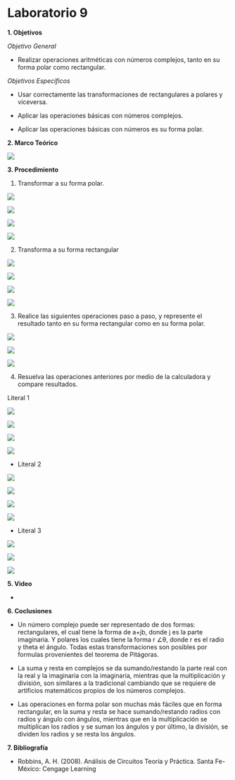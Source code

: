 # Laboratorio 9

__1. Objetivos__

*Objetivo General*

* Realizar operaciones aritméticas con números complejos, tanto en su forma polar como rectangular.


*Objetivos Específicos*

* Usar correctamente las transformaciones de rectangulares a polares y viceversa.

* Aplicar las operaciones básicas con números complejos.

*	Aplicar las operaciones básicas con números es su forma polar.



__2. Marco Teórico__ 

![](https://github.com/DiegoLimaespe/fotos-lab9/blob/main/mc.jpg)


__3. Procedimiento__

1.	Transformar a su forma polar.

![](https://github.com/DiegoLimaespe/fotos-lab9/blob/main/a.1.jpg)

![](https://github.com/DiegoLimaespe/fotos-lab9/blob/main/1.b.jpg)

![](https://github.com/DiegoLimaespe/fotos-lab9/blob/main/c.1.jpg)

![](https://github.com/DiegoLimaespe/fotos-lab9/blob/main/d.1.jpg)


2.	Transforma a su forma rectangular 


![](https://github.com/DiegoLimaespe/fotos-lab9/blob/main/a.2.jpg)

![](https://github.com/DiegoLimaespe/fotos-lab9/blob/main/b.2.jpg)

![](https://github.com/DiegoLimaespe/fotos-lab9/blob/main/c.2.jpg)

![](https://github.com/DiegoLimaespe/fotos-lab9/blob/main/d.2.jpg)

3.	Realice las siguientes operaciones paso a paso, y represente el resultado tanto en su forma rectangular como en su forma polar.

![](https://github.com/DiegoLimaespe/fotos-lab9/blob/main/a.3.jpg)

![](https://github.com/DiegoLimaespe/fotos-lab9/blob/main/b.3.jpg)

![](https://github.com/DiegoLimaespe/fotos-lab9/blob/main/c.3.jpg)

4.	Resuelva las operaciones anteriores por medio de la calculadora y compare resultados.

Literal 1

![](https://github.com/DiegoLimaespe/fotos-lab9/blob/main/c1a.jpg)

![](https://github.com/DiegoLimaespe/fotos-lab9/blob/main/c1b.jpg)

![](https://github.com/DiegoLimaespe/fotos-lab9/blob/main/c1c.jpg)

![](https://github.com/DiegoLimaespe/fotos-lab9/blob/main/c1d.jpg)

* Literal 2

![](https://github.com/DiegoLimaespe/fotos-lab9/blob/main/c2a.jpg)

![](https://github.com/DiegoLimaespe/fotos-lab9/blob/main/c2b.jpg)

![](https://github.com/DiegoLimaespe/fotos-lab9/blob/main/c2c.jpg)

![](https://github.com/DiegoLimaespe/fotos-lab9/blob/main/c2d.jpg)

* Literal 3

![](https://github.com/DiegoLimaespe/fotos-lab9/blob/main/c3a.jpg)

![](https://github.com/DiegoLimaespe/fotos-lab9/blob/main/c3b.jpg)

![](https://github.com/DiegoLimaespe/fotos-lab9/blob/main/c3c.jpg)

__5. Video__

* 

__6. Coclusiones__ 

*	Un número complejo puede ser representado de dos formas: rectangulares, el cual tiene la forma de a+jb, donde j es la parte imaginaria. Y polares los cuales tiene la forma r ∠θ, donde r es el radio y theta el ángulo. Todas estas transformaciones son posibles por formulas provenientes del teorema de Pitágoras.

*	La suma y resta en complejos se da sumando/restando la parte real con la real y la imaginaria con la imaginaria, mientras que la multiplicación y división, son similares a la tradicional cambiando que se requiere de artificios matemáticos propios de los números complejos.

*	Las operaciones en forma polar son muchas más fáciles que en forma rectangular, en la suma y resta se hace  sumando/restando radios con radios y ángulo con ángulos, mientras que en la multiplicación se multiplican los radios y se suman los ángulos y por último, la división, se dividen los radios y se resta los ángulos.


__7. Bibliografía__

* Robbins, A. H. (2008). Análisis de Circuitos Teoría y Práctica. Santa Fe-México: Cengage Learning
